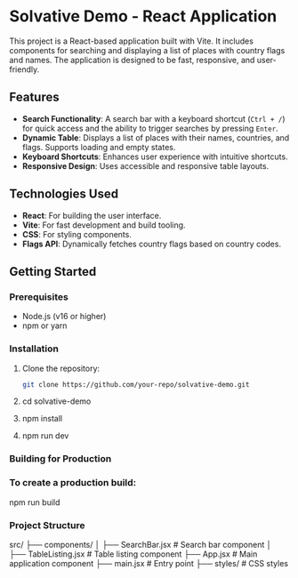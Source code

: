 # Solvative Demo - React Application

This project is a React-based application built with Vite. It includes components for searching and displaying a list of places with country flags and names. The application is designed to be fast, responsive, and user-friendly.

## Features

- **Search Functionality**: A search bar with a keyboard shortcut (`Ctrl + /`) for quick access and the ability to trigger searches by pressing `Enter`.
- **Dynamic Table**: Displays a list of places with their names, countries, and flags. Supports loading and empty states.
- **Keyboard Shortcuts**: Enhances user experience with intuitive shortcuts.
- **Responsive Design**: Uses accessible and responsive table layouts.

## Technologies Used

- **React**: For building the user interface.
- **Vite**: For fast development and build tooling.
- **CSS**: For styling components.
- **Flags API**: Dynamically fetches country flags based on country codes.

## Getting Started

### Prerequisites
- Node.js (v16 or higher)
- npm or yarn

### Installation
1. Clone the repository:
   ```bash
   git clone https://github.com/your-repo/solvative-demo.git

2. cd solvative-demo

3. npm install

4. npm run dev

### Building for Production
### To create a production build:
npm run build



### Project Structure
src/
├── components/
│   ├── SearchBar.jsx       # Search bar component
│   ├── TableListing.jsx    # Table listing component
├── App.jsx                 # Main application component
├── main.jsx                # Entry point
├── styles/                 # CSS styles
